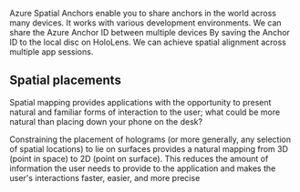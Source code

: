 Azure Spatial Anchors enable you to share anchors in the world across many devices. It works with various development environments. We can share the Azure Anchor ID between multiple devices By saving the Anchor ID to the local disc on HoloLens. We can achieve spatial alignment across multiple app sessions.

## Spatial placements

Spatial mapping provides applications with the opportunity to present natural and familiar forms of interaction to the user; what could be more natural than placing down your phone on the desk?

Constraining the placement of holograms (or more generally, any selection of spatial locations) to lie on surfaces provides a natural mapping from 3D (point in space) to 2D (point on surface). This reduces the amount of information the user needs to provide to the application and makes the user's interactions faster, easier, and more precise
